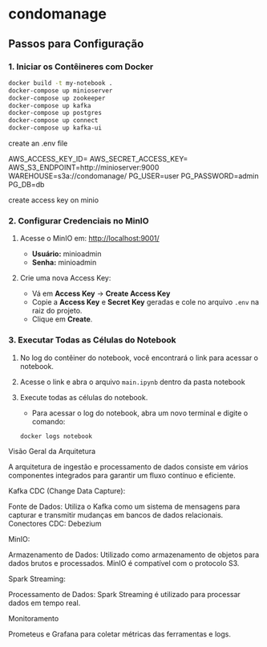 # condomanage

## Passos para Configuração

### 1. Iniciar os Contêineres com Docker

```sh
docker build -t my-notebook .
docker-compose up minioserver
docker-compose up zookeeper
docker-compose up kafka
docker-compose up postgres
docker-compose up connect
docker-compose up kafka-ui
```

create an .env file

AWS_ACCESS_KEY_ID=
AWS_SECRET_ACCESS_KEY=
AWS_S3_ENDPOINT=http://minioserver:9000
WAREHOUSE=s3a://condomanage/
PG_USER=user
PG_PASSWORD=admin
PG_DB=db

create access key on minio

### 2. Configurar Credenciais no MinIO

1. Acesse o MinIO em: [http://localhost:9001/](http://localhost:9001/)
   - **Usuário:** minioadmin
   - **Senha:** minioadmin

2. Crie uma nova Access Key:
   - Vá em **Access Key** -> **Create Access Key**
   - Copie a **Access Key** e **Secret Key** geradas e cole no arquivo `.env` na raiz do projeto.
   - Clique em **Create**.

### 3. Executar Todas as Células do Notebook

1. No log do contêiner do notebook, você encontrará o link para acessar o notebook.
2. Acesse o link e abra o arquivo `main.ipynb` dentro da pasta notebook
3. Execute todas as células do notebook.
   - Para acessar o log do notebook, abra um novo terminal e digite o comando:

   ```sh
   docker logs notebook
   ```

Visão Geral da Arquitetura

A arquitetura de ingestão e processamento de dados consiste em vários componentes integrados para garantir um fluxo contínuo e eficiente.

Kafka CDC (Change Data Capture):

Fonte de Dados: Utiliza o Kafka como um sistema de mensagens para capturar e transmitir mudanças em bancos de dados relacionais.
Conectores CDC: Debezium 

MinIO:

Armazenamento de Dados: Utilizado como armazenamento de objetos para dados brutos e processados. MinIO é compatível com o protocolo S3.

Spark Streaming:

Processamento de Dados: Spark Streaming é utilizado para processar dados em tempo real.

Monitoramento

Prometeus e Grafana para coletar métricas das ferramentas e logs.